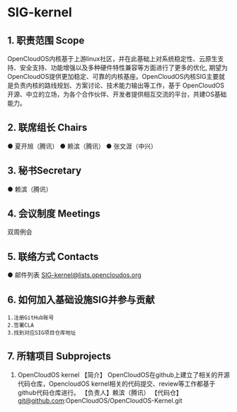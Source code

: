 # SIG-kernel
## 1. 职责范围 Scope
OpenCloudOS内核基于上游linux社区，并在此基础上对系统稳定性、云原生支持、安全支持、功能增强以及多种硬件特性兼容等方面进行了更多的优化,
期望为OpenCloudOS提供更加稳定、可靠的内核基座。OpenCloudOS内核SIG主要就是负责内核的路线规划、方案讨论、技术能力输出等工作，基于
OpenCloudOS开源、中立的立场，为各个合作伙伴、开发者提供相互交流的平台，共建OS基础能力。
## 2. 联席组长 Chairs
● 夏开旭（腾讯）
● 赖滨（腾讯）
● 张文涯（中兴）
## 3. 秘书Secretary
● 赖滨（腾讯）
## 4. 会议制度 Meetings
双周例会
## 5. 联络方式 Contacts
● 邮件列表 SIG-kernel@lists.opencloudos.org
## 6. 如何加入基础设施SIG并参与贡献
	1.注册GitHub账号
	2.签署CLA
	3.找到对应SIG项目仓库地址
## 7. 所辖项目 Subprojects
1. OpenCloudOS kernel
【简介】 OpenCloudOS在github上建立了相关的开源代码仓库，OpencloudOS kernel相关的代码提交、review等工作都基于github代码仓库进行。
【负责人】赖滨（腾讯）
【代码仓】git@github.com:OpenCloudOS/OpenCloudOS-Kernel.git
